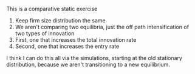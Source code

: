This is a comparative static exercise

1. Keep firm size distribution the same 
2. We aren't comparing two equilibria, just the off path intensification of two types of innovation 
3. First, one that increases the total innovation rate
4. Second, one that increases the entry rate

I think I can do this all via the simulations, starting at the old stationary distribution, because we aren't transitioning to a new equilibrium.